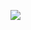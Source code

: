 ![](https://github.com/DamianPyCoder/Java__TEACHING_in_Youtube/blob/main/UML_exercices/5-8white.png)
